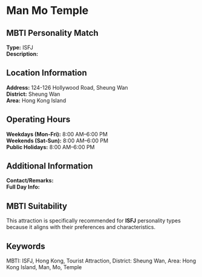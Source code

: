 # Man Mo Temple

## MBTI Personality Match
**Type:** ISFJ  
**Description:** 

## Location Information
**Address:** 124-126 Hollywood Road, Sheung Wan  
**District:** Sheung Wan  
**Area:** Hong Kong Island

## Operating Hours
**Weekdays (Mon-Fri):** 8:00 AM–6:00 PM  
**Weekends (Sat-Sun):** 8:00 AM–6:00 PM  
**Public Holidays:** 8:00 AM–6:00 PM

## Additional Information
**Contact/Remarks:**   
**Full Day Info:** 

## MBTI Suitability
This attraction is specifically recommended for **ISFJ** personality types because it aligns with their preferences and characteristics.

## Keywords
MBTI: ISFJ, Hong Kong, Tourist Attraction, District: Sheung Wan, Area: Hong Kong Island, Man, Mo, Temple
